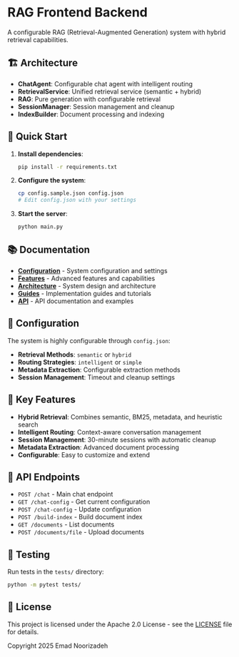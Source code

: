 # RAG Frontend Backend

A configurable RAG (Retrieval-Augmented Generation) system with hybrid retrieval capabilities.

## 🏗️ Architecture

- **ChatAgent**: Configurable chat agent with intelligent routing
- **RetrievalService**: Unified retrieval service (semantic + hybrid)
- **RAG**: Pure generation with configurable retrieval
- **SessionManager**: Session management and cleanup
- **IndexBuilder**: Document processing and indexing

## 🚀 Quick Start

1. **Install dependencies**:
   ```bash
   pip install -r requirements.txt
   ```

2. **Configure the system**:
   ```bash
   cp config.sample.json config.json
   # Edit config.json with your settings
   ```

3. **Start the server**:
   ```bash
   python main.py
   ```

## 📚 Documentation

- **[Configuration](docs/configuration/)** - System configuration and settings
- **[Features](docs/features/)** - Advanced features and capabilities
- **[Architecture](docs/architecture/)** - System design and architecture
- **[Guides](docs/guides/)** - Implementation guides and tutorials
- **[API](docs/api/)** - API documentation and examples

## 🔧 Configuration

The system is highly configurable through `config.json`:

- **Retrieval Methods**: `semantic` or `hybrid`
- **Routing Strategies**: `intelligent` or `simple`
- **Metadata Extraction**: Configurable extraction methods
- **Session Management**: Timeout and cleanup settings

## 🎯 Key Features

- **Hybrid Retrieval**: Combines semantic, BM25, metadata, and heuristic search
- **Intelligent Routing**: Context-aware conversation management
- **Session Management**: 30-minute sessions with automatic cleanup
- **Metadata Extraction**: Advanced document processing
- **Configurable**: Easy to customize and extend

## 📡 API Endpoints

- `POST /chat` - Main chat endpoint
- `GET /chat-config` - Get current configuration
- `POST /chat-config` - Update configuration
- `POST /build-index` - Build document index
- `GET /documents` - List documents
- `POST /documents/file` - Upload documents

## 🧪 Testing

Run tests in the `tests/` directory:

```bash
python -m pytest tests/
```

## 📝 License

This project is licensed under the Apache 2.0 License - see the [LICENSE](../LICENSE) file for details.

Copyright 2025 Emad Noorizadeh
